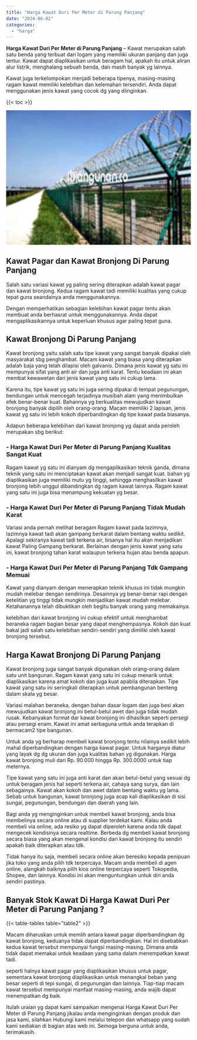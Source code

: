 ```yaml
---
title: "Harga Kawat Duri Per Meter di Parung Panjang"
date: "2024-06-02"
categories: 
  - "harga"
---
```


**Harga Kawat Duri Per Meter di Parung Panjang** – Kawat merupakan salah satu benda yang terbuat dari logam yang memiliki ukuran panjang dan juga lentur. Kawat dapat diaplikasikan untuk beragam hal, apakah itu untuk aliran alur listrik, menghalang sebuah benda, dan masih banyak yg lainnya.

Kawat juga terkelompokan menjadi beberapa tipenya, masing-masing ragam kawat memiliki kelebihan dan kelemahan tersendiri. Anda dapat menggunakan jenis kawat yang cocok dg yang diinginkan.

{{< toc >}}

![Harga Kawat Duri Per Meter di Parung Panjang](/images/jual-kawat-murah47.png)

## Kawat Pagar dan Kawat Bronjong Di Parung Panjang

Salah satu variasi kawat yg paling sering diterapkan adalah kawat pagar dan kawat bronjong. Kedua ragam kawat tadi memiliki kualitas yang cukup tepat guna seandainya anda menggunakannya.

Dengan memperhatikan sebagian kelebihan kawat pagar tentu akan membuat anda berhasrat untuk menggunakannya. Anda dapat mengaplikasikannya untuk keperluan khusus agar paling tepat guna.

## Kawat Bronjong Di Parung Panjang

Kawat bronjong yaitu salah satu tipe kawat yang sangat banyak dipakai oleh masyarakat sbg penghambat. Macam kawat yang biasa yang diterapkan adalah baja yang telah dilapisi oleh galvanis. Dimana jenis kawat yg satu ini mempunyai sifat yang anti air dan juga anti karat. Tentu keadaan ini akan membat kewawetan dari jenis kawat yang satu ini cukup lama.

Karena itu, tipe kawat yg satu ini juga sering dipakai di tempat pegunungan, bendungan untuk mencegah terjadinya musibah alam yang menimbulkan efek benar-benar kuat. Bahannya yg berkualitas mewujudkan kawat bronjong banyak dipilih oleh orang-orang. Macam memiliki 2 lapisan, jenis kawat yg satu ini lebih kokoh diperbandingkan dg tipe kawat pada biasanya.

Adapun beberapa kelebihan dari kawat bronjong yg dapat anda peroleh merupakan sbg berikut:

### \- Harga Kawat Duri Per Meter di Parung Panjang Kualitas Sangat Kuat

Ragam kawat yg satu ini dianyam dg mengaplikasikan teknik ganda, dimana teknik yang satu ini menciptakan kawat akan menjadi sangat kuat. bahan yg diaplikasikan juga memiliki mutu yg tinggi, sehingga menghasilkan kawat bronjong lebih unggul dibandingkan dg ragam kawat lainnya. Ragam kawat yang satu ini juga bisa menampung kekuatan yg besar.

### \- Harga Kawat Duri Per Meter di Parung Panjang Tidak Mudah Karat

Variasi anda pernah melihat beragam Ragam kawat pada lazimnya, lazimnya kawat tadi akan gampang berkarat dalam bentang waktu sedikit. Apalagi sekiranya kawat tadi terkena air, bisanya hal itu akan menjadikan kawat Paling Gampang berkarat. Berlainan dengan jenis kawat yang satu ini, kawat bronjong tahan karat walaupun terkena hujan atau benda apapun.

### \- Harga Kawat Duri Per Meter di Parung Panjang Tdk Gampang Memuai

Kawat yang dianyam dengan menerapkan teknik khusus ini tidak mungkin mudah melebar dengan sendirinya. Desainnya yg benar-benar rapi dengan ketelitian yg tinggi tidak mungkin menjadikan kawat mudah melebar. Ketahanannya telah dibuktikan oleh begitu banyak orang yang memakainya.

kelebihan dari kawat bronjong ini cukup efektif untuk menghambat beraneka ragam bagian besar yang dapat menghempasnya. Kokoh dan kuat bakal jadi salah satu kelebihan sendiri-sendiri yang dimiliki oleh kawat bronjong tersebut.

## Harga Kawat Bronjong Di Parung Panjang

Kawat bronjong juga sangat banyak digunakan oleh orang-orang dalam satu unit bangunan. Ragam kawat yang satu ini cukup menarik untuk diaplikasikan karena amat kokoh dan juga kuat apabila diterapkan. Tipe kawat yang satu ini seringkali diterapkan untuk pembangunan benteng dalam skala yg besar.

Variasi malahan beraneka, dengan bahan dasar logam dan juga besi akan mewujudkan kawat bronjong ini betul-betul awet dan juga tidak mudah rusak. Kebanyakan format dar kawat bronjong ini dihasilkan seperti persegi atau persegi enam. Kawat ini amat serbaguna untuk anda terapkan di bermacam2 tipe bangunan.

Untuk anda yg berharap membeli kawat bronjong tentu nilainya sedikit lebih mahal diperbandingkan dengan harga kawat pagar. Untuk harganya diatur yang layak dg dg ukuran dan juga kualitas bahan yg digunakan. Harga kawat bronjong muli dari Rp. 90.000 hingga Rp. 300.0000 untuk tiap meternya.

Tipe kawat yang satu ini juga anti karat dan akan betul-betul yang sesuai dg untuk beragam jenis hal seperti terkena air, cahaya sang surya, dan lain sebagainya. Kawat akan kokoh dan awet dalam bentang waktu yg lama. Sebab untuk bangunan, kawat bronjong juga acap kali diaplikasikan di sisi sungai, pegunungan, bendungan dan daerah yang lain.

Bagi anda yg menginginkan untuk membeli kawat bronjong, anda bisa membelinya secara online atau di supplier terdekat kami. Kalau anda membeli via online, ada resiko yg dapat diperoleh karena anda tdk dapat mengecek kondisinya secara realtime. Berbeda dg membeli kawat bronjong secara biasa yang akan mengenal kondisi dari kawat bronjong itu sendiri apakah baik diterapkan atau tdk.

Tidak hanya itu saja, membeli secara online akan beresiko kepada penipuan jika toko yang anda pilih tdk terpercaya. Macam anda membeli di agen online, alangkah baiknya pilih kios online terpercaya seperti Tokopedia, Shopee, dan lainnya. Kondisi ini akan menguntungkan untuk diri anda sendiri pastinya.

## Banyak Stok Kawat Di Harga Kawat Duri Per Meter di Parung Panjang ?

{{< table-tables table="table2" >}}

Macam diharuskan untuk memlih antara kawat pagar diperbandingkan dg kawat bronjong, keduanya tidak dapat diperbandingkan. Hal ini disebabkan kedua kawat tersebut mempunyai fungsi masing-masing. Dimana anda tidak dapat memakai untuk keadaan yang sama dalam menempatkan kawat tadi.

seperti halnya kawat pagar yang diaplikasikan khusus untuk pagar, sementara kawat bronjong diaplikasikan untuk menangkal beban yang besar seperti di tepi sungai, di pegunungan dan lainnya. Tiap-tiap macam kawat tersebut mempunyai manfaat masing-masing, anda wajib dapat menempatkan dg baik.

Itulah uraian yg dapat kami sampaikan mengenai Harga Kawat Duri Per Meter di Parung Panjang jikalau anda menginginkan dengan produk dan jasa kami, silahkan Hubungi kami melalui telepon dan whatsapp yang sudah kami sediakan di bagian atas web ini. Semoga berguna untuk anda, terimakasih.
